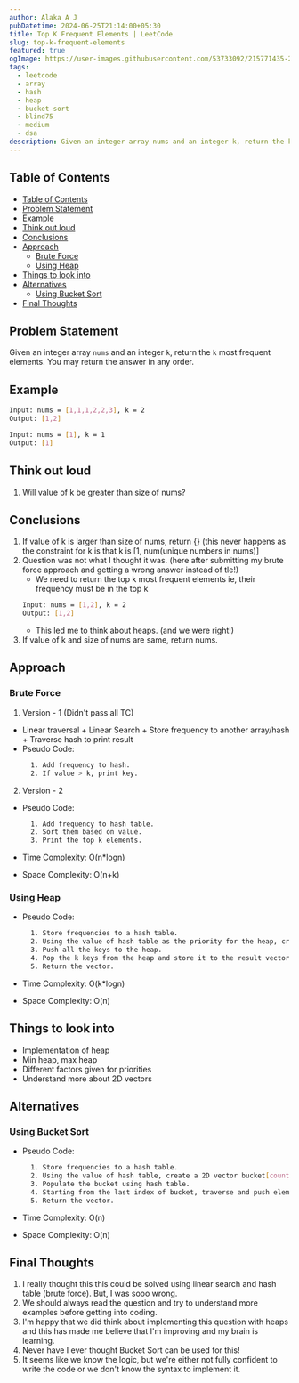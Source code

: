 ```yaml
---
author: Alaka A J
pubDatetime: 2024-06-25T21:14:00+05:30
title: Top K Frequent Elements | LeetCode
slug: top-k-frequent-elements
featured: true
ogImage: https://user-images.githubusercontent.com/53733092/215771435-25408246-2309-4f8b-a781-1f3d93bdf0ec.png
tags:
  - leetcode
  - array
  - hash
  - heap
  - bucket-sort
  - blind75
  - medium
  - dsa
description: Given an integer array nums and an integer k, return the k most frequent elements. You may return the answer in any order.
---
```


## Table of Contents

- [Table of Contents](#table-of-contents)
- [Problem Statement](#problem-statement)
- [Example](#example)
- [Think out loud](#think-out-loud)
- [Conclusions](#conclusions)
- [Approach](#approach)
  - [Brute Force](#brute-force-)
  - [Using Heap](#using-heap)
- [Things to look into](#things-to-look-into)
- [Alternatives](#alternatives)
  - [Using Bucket Sort](#using-bucket-sort)
- [Final Thoughts](#final-thoughts)

## Problem Statement

Given an integer array `nums` and an integer `k`, return the `k` most frequent elements. You may return the answer in any order.

## Example

```bash
Input: nums = [1,1,1,2,2,3], k = 2
Output: [1,2]

Input: nums = [1], k = 1
Output: [1]
```

## Think out loud

1. Will value of k be greater than size of nums?

## Conclusions

1. If value of k is larger than size of nums, return {} (this never happens as the constraint for k is that k is [1, num(unique numbers in nums)]
2. Question was not what I thought it was. (here after submitting my brute force approach and getting a wrong answer instead of tle!)
   - We need to return the top k most frequent elements ie, their frequency must be in the top k
   ```bash
   Input: nums = [1,2], k = 2
   Output: [1,2]
   ```
   - This led me to think about heaps. (and we were right!)
3. If value of k and size of nums are same, return nums.

## Approach

### Brute Force

1. Version - 1 (Didn't pass all TC)

- Linear traversal + Linear Search + Store frequency to another array/hash + Traverse hash to print result
- Pseudo Code:
  ```bash
    1. Add frequency to hash.
    2. If value > k, print key.
  ```

2. Version - 2

- Pseudo Code:

  ```bash
    1. Add frequency to hash table.
    2. Sort them based on value.
    3. Print the top k elements.
  ```

- Time Complexity: O(n\*logn)
- Space Complexity: O(n+k)

### Using Heap

- Pseudo Code:

  ```bash
    1. Store frequencies to a hash table.
    2. Using the value of hash table as the priority for the heap, create a heap.
    3. Push all the keys to the heap.
    4. Pop the k keys from the heap and store it to the result vector.
    5. Return the vector.
  ```

- Time Complexity: O(k\*logn)
- Space Complexity: O(n)

## Things to look into

- Implementation of heap
- Min heap, max heap
- Different factors given for priorities
- Understand more about 2D vectors

## Alternatives

### Using Bucket Sort

- Pseudo Code:

  ```bash
    1. Store frequencies to a hash table.
    2. Using the value of hash table, create a 2D vector bucket[count][value].
    3. Populate the bucket using hash table.
    4. Starting from the last index of bucket, traverse and push elements to result vector till we get k elements.
    5. Return the vector.
  ```

- Time Complexity: O(n)
- Space Complexity: O(n)

## Final Thoughts

1. I really thought this this could be solved using linear search and hash table (brute force). But, I was sooo wrong.
2. We should always read the question and try to understand more examples before getting into coding.
3. I'm happy that we did think about implementing this question with heaps and this has made me believe that I'm improving and my brain is learning.
4. Never have I ever thought Bucket Sort can be used for this!
5. It seems like we know the logic, but we're either not fully confident to write the code or we don't know the syntax to implement it.
